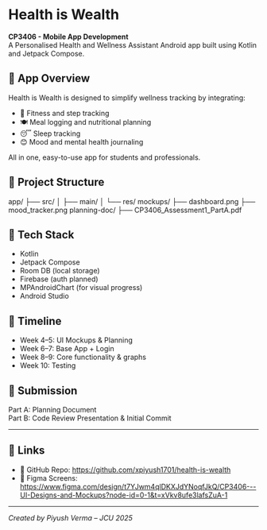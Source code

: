 # Health is Wealth

**CP3406 - Mobile App Development**  
A Personalised Health and Wellness Assistant Android app built using Kotlin and Jetpack Compose.

## 📱 App Overview

Health is Wealth is designed to simplify wellness tracking by integrating:
- 🏃 Fitness and step tracking  
- 🍽️ Meal logging and nutritional planning  
- 😴 Sleep tracking  
- 😊 Mood and mental health journaling

All in one, easy-to-use app for students and professionals.

## 📁 Project Structure
app/
├── src/
│ ├── main/
│ └── res/
mockups/
├── dashboard.png
├── mood_tracker.png
planning-doc/
├── CP3406_Assessment1_PartA.pdf


## 🔧 Tech Stack

- Kotlin
- Jetpack Compose
- Room DB (local storage)
- Firebase (auth planned)
- MPAndroidChart (for visual progress)
- Android Studio

## 📅 Timeline

- Week 4–5: UI Mockups & Planning
- Week 6–7: Base App + Login
- Week 8–9: Core functionality & graphs
- Week 10: Testing

## 📎 Submission

Part A: Planning Document  
Part B: Code Review Presentation & Initial Commit

---

## 🔗 Links

- 📂 GitHub Repo: https://github.com/xpiyush1701/health-is-wealth
- 🎨 Figma Screens: https://www.figma.com/design/t7YJwm4qlDKXJdYNoqfJkQ/CP3406---UI-Designs-and-Mockups?node-id=0-1&t=xVkv8ufe3lafsZuA-1

---

*Created by Piyush Verma – JCU 2025*

